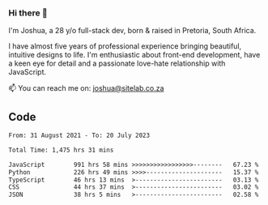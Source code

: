 ### Hi there 👋

I'm Joshua, a 28 y/o full-stack dev, born & raised in Pretoria, South Africa. 

I have almost five years of professional experience bringing beautiful, intuitive designs to life. I'm enthusiastic about front-end development, have a keen eye for detail and a passionate love-hate relationship with JavaScript.

📫 You can reach me on: joshua@sitelab.co.za

## **Code**

<!--START_SECTION:waka-->

```txt
From: 31 August 2021 - To: 20 July 2023

Total Time: 1,475 hrs 31 mins

JavaScript        991 hrs 58 mins >>>>>>>>>>>>>>>>>--------   67.23 %
Python            226 hrs 49 mins >>>>---------------------   15.37 %
TypeScript        46 hrs 13 mins  >------------------------   03.13 %
CSS               44 hrs 37 mins  >------------------------   03.02 %
JSON              38 hrs 5 mins   >------------------------   02.58 %
```

<!--END_SECTION:waka-->
